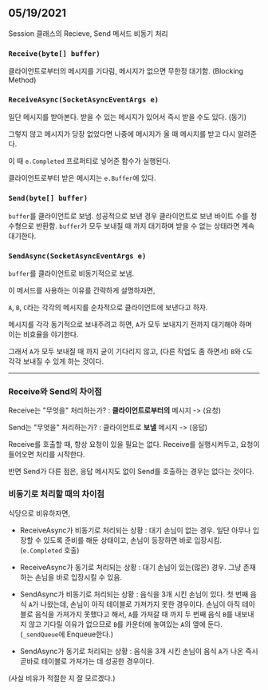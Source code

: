 ## 05/19/2021

Session 클래스의 Recieve, Send 메서드 비동기 처리

### `Receive(byte[] buffer)`
클라이언트로부터의 메시지를 기다림, 메시지가 없으면 무한정 대기함. (Blocking Method)

### `ReceiveAsync(SocketAsyncEventArgs e)`
일단 메시지를 받아본다. 받을 수 있는 메시지가 있어서 즉시 받을 수도 있다. (동기) 

그렇지 않고 메시지가 당장 없었다면 나중에 메시지가 올 때 메시지를 받고 다시 알려준다.

이 때 `e.Completed` 프로퍼티로 넣어준 함수가 실행된다.

클라이언트로부터 받은 메시지는 `e.Buffer`에 있다.


### `Send(byte[] buffer)`
`buffer`를 클라이언트로 보냄. 성공적으로 보낸 경우 클라이언트로 보낸 바이트 수를 정수형으로 반환함. `buffer`가 모두 보내질 때 까지 대기하며 받을 수 없는 상태라면 계속 대기한다.

### `SendAsync(SocketAsyncEventArgs e)`
`buffer`를 클라이언트로 비동기적으로 보냄.

이 메서드를 사용하는 이유를 간략하게 설명하자면,

`A`, `B`, `C`라는 각각의 메시지를 순차적으로 클라이언트에 보낸다고 하자.

메시지를 각각 동기적으로 보내주려고 하면, `A`가 모두 보내지기 전까지 대기해야 하며 이는 비효율을 야기한다.

그래서 `A`가 모두 보내질 때 까지 굳이 기다리지 않고, (다른 작업도 좀 하면서) `B`와 `C`도 각각 보내질 수 있게 하는 것이다.


---

### Receive와 Send의 차이점

Receive는 "무엇을" 처리하는가? : **클라이언트로부터의** 메시지 -> (요청)

Send는 "무엇을" 처리하는가? : 클라이언트로 **보낼** 메시지 -> (응답)

Receive를 호출할 때, 항상 요청이 있을 필요는 없다. Receive를 실행시켜두고, 요청이 들어오면 처리를 시작한다.

반면 Send가 다른 점은, 응답 메시지도 없이 Send를 호출하는 경우는 없다는 것이다.


### 비동기로 처리할 때의 차이점

식당으로 비유하자면,

* ReceiveAsync가 비동기로 처리되는 상황 : 대기 손님이 없는 경우. 일단 아무나 입장할 수 있도록 준비를 해둔 상태이고, 손님이 등장하면 바로 입장시킴. (`e.Completed` 호출)
* ReceiveAsync가 동기로 처리되는 상황 : 대기 손님이 있는(많은) 경우. 그냥 존재하는 손님을 바로 입장시킬 수 있음. 

* SendAsync가 비동기로 처리되는 상황 : 음식을 3개 시킨 손님이 있다. 첫 번째 음식 `A`가 나왔는데, 손님이 아직 테이블로 가져가지 못한 경우이다. 손님이 아직 테이블로 음식을 가져가지 못했다고 해서, `A`를 가져갈 때 까지 두 번째 음식 `B`를 내보내지 않고 기다릴 이유가 없으므로 `B`를 카운터에 놓여있는 `A`의 옆에 둔다. (`_sendQueue`에 Enqueue한다.)
* SendAsync가 동기로 처리되는 상황 : 음식을 3개 시킨 손님이 음식 `A`가 나온 즉시 곧바로 테이블로 가져가는 데 성공한 경우이다.

(사실 비유가 적절한 지 잘 모르겠다.)